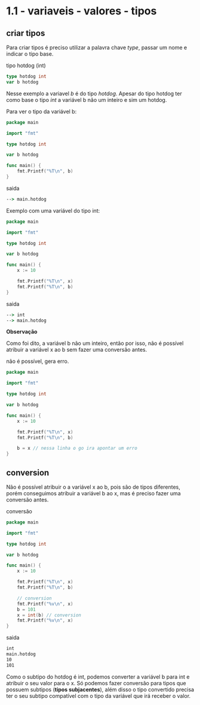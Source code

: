 # 1.1 - variaveis - valores - tipos

## criar tipos

Para criar tipos é preciso utilizar a palavra chave *type*, passar um nome e indicar o tipo base.

tipo hotdog (int)
```go
type hotdog int
var b hotdog
```

Nesse exemplo a variavel *b* é do tipo *hotdog*. Apesar do tipo hotdog ter como base o tipo *int* a variável b não um inteiro e sim um hotdog.

Para ver o tipo da variável b:

```go
package main

import "fmt"

type hotdog int

var b hotdog

func main() {
	fmt.Printf("%T\n", b)
}
```

saida
```cmd
--> main.hotdog
```

Exemplo com uma variável do tipo int:

```go
package main

import "fmt"

type hotdog int

var b hotdog

func main() {
	x := 10

	fmt.Printf("%T\n", x)
	fmt.Printf("%T\n", b)
}
```

saida
```cmd
--> int
--> main.hotdog
```

**Observação**

Como foi dito, a variável b não um inteiro, então por isso, não é possível atribuir a variável x ao b sem fazer uma conversão antes.

não é possível, gera erro.
```go
package main

import "fmt"

type hotdog int

var b hotdog

func main() {
	x := 10

	fmt.Printf("%T\n", x)
	fmt.Printf("%T\n", b)

    b = x // nessa linha o go ira apontar um erro
}
```

## conversion

Não é possível atribuir o a variável x ao b, pois são de tipos diferentes, porém conseguimos atribuir a variável b ao x, mas é preciso fazer uma conversão antes.

conversão
```go
package main

import "fmt"

type hotdog int

var b hotdog

func main() {
	x := 10

	fmt.Printf("%T\n", x)
	fmt.Printf("%T\n", b)

	// conversion
	fmt.Printf("%v\n", x)
	b = 101
	x = int(b) // conversion
	fmt.Printf("%v\n", x)
}
```

saida
```cmd
int
main.hotdog
10
101
```

Como o subtipo do hotdog é int, podemos converter a variável b para int e atribuir o seu valor para o x. Só podemos fazer conversão para tipos que possuem subtipos (**tipos subjacentes**), além disso o tipo convertido precisa ter o seu subtipo compatível com o tipo da variável que irá receber o valor.